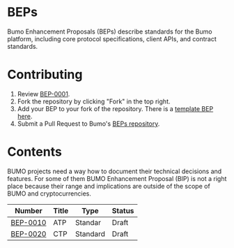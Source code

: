 # BEPs
Bumo Enhancement Proposals (BEPs) describe standards for the Bumo platform, including core protocol specifications, client APIs, and contract standards.

# Contributing

 1. Review [BEP-0001](BEPS/bep-0001.md).
 2. Fork the repository by clicking "Fork" in the top right.
 3. Add your BEP to your fork of the repository. There is a [template BEP here](BEPS/bep-x.md).
 4. Submit a Pull Request to Bumo's [BEPs repository](https://github.com/bumoproject/BEPs).

# Contents
BUMO projects need a way how to document their technical decisions and features. For some of them BUMO Enhancement Proposal (BIP) is not a right place because their range and implications are outside of the scope of BUMO and cryptocurrencies.

| Number                         | Title                                                                 | Type          | Status   |
|--------------------------------|-----------------------------------------------------------------------|---------------|----------|
| [BEP-0010](BEPS/bep-0010.rst)  | ATP                                                                   | Standar       | Draft    |
| [BEP-0020](BEPS/bep-0020.rst)  | CTP                                                                   | Standard      | Draft    |
